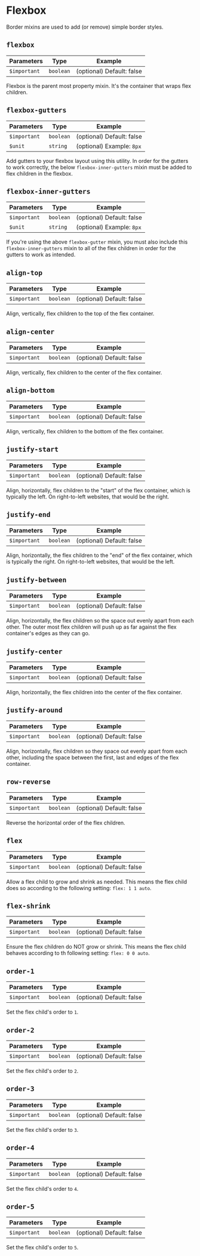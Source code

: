 # Flexbox

Border mixins are used to add (or remove) simple border styles.


## `flexbox`

| Parameters | Type | Example |
| ---------- | ---- | ------- |
| `$important` | `boolean` | (optional) Default: false |

Flexbox is the parent most property mixin. It's the container that wraps
flex children.


## `flexbox-gutters`

| Parameters | Type | Example |
| ---------- | ---- | ------- |
| `$important` | `boolean` | (optional) Default: false |
| `$unit` | `string` | (optional) Example: `8px` |

Add gutters to your flexbox layout using this utility. In order for the gutters
to work correctly, the below `flexbox-inner-gutters` mixin must be added to
flex children in the flexbox.


## `flexbox-inner-gutters`

| Parameters | Type | Example |
| ---------- | ---- | ------- |
| `$important` | `boolean` | (optional) Default: false |
| `$unit` | `string` | (optional) Example: `8px` |

If you're using the above `flexbox-gutter` mixin, you must also include this
`flexbox-inner-gutters` mixin to all of the flex children in order for the
gutters to work as intended.


## `align-top`

| Parameters | Type | Example |
| ---------- | ---- | ------- |
| `$important` | `boolean` | (optional) Default: false |

Align, vertically, flex children to the top of the flex container.


## `align-center`

| Parameters | Type | Example |
| ---------- | ---- | ------- |
| `$important` | `boolean` | (optional) Default: false |

Align, vertically, flex children to the center of the flex container.


## `align-bottom`

| Parameters | Type | Example |
| ---------- | ---- | ------- |
| `$important` | `boolean` | (optional) Default: false |

Align, vertically, flex children to the bottom of the flex container.


## `justify-start`

| Parameters | Type | Example |
| ---------- | ---- | ------- |
| `$important` | `boolean` | (optional) Default: false |

Align, horizontally, flex children to the "start" of the flex container,
which is typically the left. On right-to-left websites, that would be
the right.


## `justify-end`

| Parameters | Type | Example |
| ---------- | ---- | ------- |
| `$important` | `boolean` | (optional) Default: false |

Align, horizontally, the flex children to the "end" of the flex container,
which is typically the right. On right-to-left websites, that would be
the left.


## `justify-between`

| Parameters | Type | Example |
| ---------- | ---- | ------- |
| `$important` | `boolean` | (optional) Default: false |

Align, horizontally, the flex children so the space out evenly apart from each
other. The outer most flex children will push up as far against the flex container's edges as they can go.


## `justify-center`

| Parameters | Type | Example |
| ---------- | ---- | ------- |
| `$important` | `boolean` | (optional) Default: false |

Align, horizontally, the flex children into the center of the flex container.


## `justify-around`

| Parameters | Type | Example |
| ---------- | ---- | ------- |
| `$important` | `boolean` | (optional) Default: false |

Align, horizontally, flex children so they space out evenly apart from each
other, including the space between the first, last and edges of the
flex container.


## `row-reverse`

| Parameters | Type | Example |
| ---------- | ---- | ------- |
| `$important` | `boolean` | (optional) Default: false |

Reverse the horizontal order of the flex children.


## `flex`

| Parameters | Type | Example |
| ---------- | ---- | ------- |
| `$important` | `boolean` | (optional) Default: false |

Allow a flex child to grow and shrink as needed. This means the flex child
does so according to the following setting: `flex: 1 1 auto`.


## `flex-shrink`

| Parameters | Type | Example |
| ---------- | ---- | ------- |
| `$important` | `boolean` | (optional) Default: false |

Ensure the flex children do NOT grow or shrink. This means the flex child
behaves according to th following setting: `flex: 0 0 auto`.


## `order-1`

| Parameters | Type | Example |
| ---------- | ---- | ------- |
| `$important` | `boolean` | (optional) Default: false |

Set the flex child's order to `1`.


## `order-2`

| Parameters | Type | Example |
| ---------- | ---- | ------- |
| `$important` | `boolean` | (optional) Default: false |

Set the flex child's order to `2`.


## `order-3`

| Parameters | Type | Example |
| ---------- | ---- | ------- |
| `$important` | `boolean` | (optional) Default: false |

Set the flex child's order to `3`.


## `order-4`

| Parameters | Type | Example |
| ---------- | ---- | ------- |
| `$important` | `boolean` | (optional) Default: false |

Set the flex child's order to `4`.


## `order-5`

| Parameters | Type | Example |
| ---------- | ---- | ------- |
| `$important` | `boolean` | (optional) Default: false |

Set the flex child's order to `5`.
